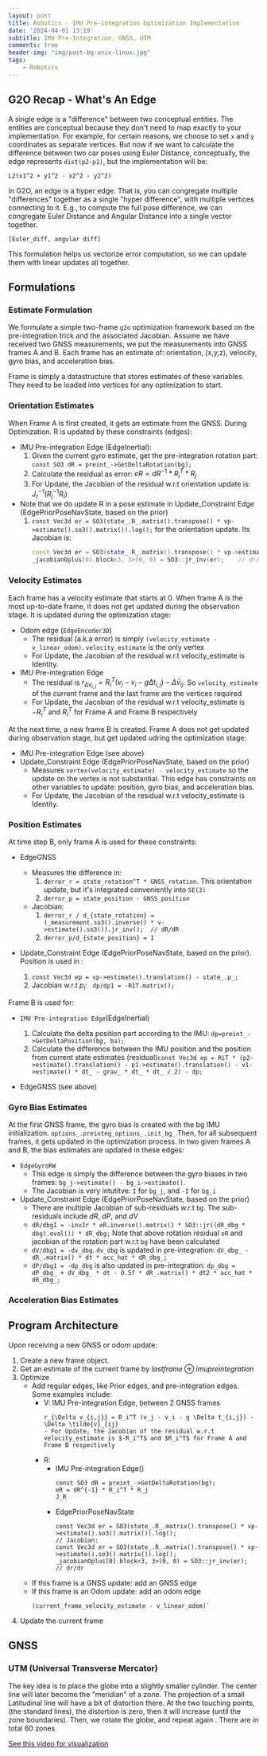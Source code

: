 ```yaml
---
layout: post
title: Robotics - IMU Pre-integration Optimization Implementation
date: '2024-04-01 13:19'
subtitle: IMU Pre-Integration, GNSS, UTM
comments: true
header-img: "img/post-bg-unix-linux.jpg"
tags:
    - Robotics
---
```


## G2O Recap - What's An Edge

A single edge is a "difference" between two conceptual entities. The entities are conceptual because they don't need to map exactly to your implementation. For example, for certain reasons, we choose to set `x` and `y` coordinates as separate vertices. But now if we want to calculate the difference between two car poses using Euler Distance, conceptually, the edge represents `dist(p2-p1)`, but the implementation will be:

```
L2(x1^2 + y1^2 - x2^2 - y2^2)
```

In G2O, an edge is a hyper edge. That is, you can congregate multiple "differences" together as a single "hyper difference", with multiple vertices connecting to it. E.g., to compute the full pose difference, we can congregate Euler Distance and Angular Distance into a single vector together. 

```
[Euler_diff, angular diff]
```

This formulation helps us vectorize error computation, so we can update them with linear updates all together.

## Formulations

### Estimate Formulation

We formulate a simple two-frame `g2o` optimization framework based on the pre-integration trick and the associated Jacobian. Assume we have received two GNSS measurements, we put the measurements into GNSS frames A and B. Each frame has an estimate of: orientation, (x,y,z), velocity, gyro bias, and acceleration bias.

Frame is simply a datastructure that stores estimates of these variables. They need to be loaded into vertices for any optimization to start.

### Orientation Estimates

When Frame A is first created, it gets an estimate from the GNSS. During Optimization. R is updated by these constraints (edges):

- IMU Pre-integration Edge (EdgeInertial):
    1. Given the current gyro estimate, get the pre-integration rotation part: `const SO3 dR = preint_->GetDeltaRotation(bg);`
    2. Calculate the residual as error: $eR = dR^{-1} * R_i^T * R_j$
    3. For Update, the Jacobian of the residual w.r.t orientation update is: $J_r^{-1} (R_j^{-1} R_i)$
- Note that we do update R in a pose estimate in Update_Constraint Edge (EdgePriorPoseNavState, based on the prior)
    1. `const Vec3d er = SO3(state_.R_.matrix().transpose() * vp->estimate().so3().matrix()).log();` for the orientation update. Its Jacobian is:
        ```cpp
        const Vec3d er = SO3(state_.R_.matrix().transpose() * vp->estimate().so3().matrix()).log();
        _jacobianOplus[0].block<3, 3>(0, 0) = SO3::jr_inv(er);    // dr/dr
        ```

### Velocity Estimates

Each frame has a velocity estimate that starts at 0. When frame A is the most up-to-date frame, it does not get updated during the observation stage. It is updated during the optimization stage:

- Odom edge (`EdgeEncoder3D`)
    - The residual (a.k.a error) is simply `(velocity_estimate - v_linear_odom)`. `velocity_estimate` is the only vertex
    - For Update, the Jacobian of the residual w.r.t velocity_estimate is Identity.
- IMU Pre-integration Edge
    - The residual is $r_{\Delta v_{i,j}} = R_i^T (v_j - v_i - g \Delta t_{i,j}) - \Delta \tilde{v}_{ij}$. So `velocity_estimate` of the current frame and the last frame are the vertices required
    - For Update, the Jacobian of the residual w.r.t velocity_estimate is $-R_i^T$ and $R_i^T$ for Frame A and Frame B respectively

At the next time, a new frame B is created. Frame A does not get updated during observation stage, but get updated udring the optimization stage:

- IMU Pre-integration Edge (see above)
- Update_Constraint Edge (EdgePriorPoseNavState, based on the prior)
    - Measures `vertex(velocity_estimate) - velocity_estimate` so the update on the vertex is not substantial. This edge has constraints on other variables to update: position, gyro bias, and acceleration bias.
    - For Update, the Jacobian of the residual w.r.t velocity_estimate is Identity.

### Position Estimates

At time step B, only frame A is used for these constraints:

- EdgeGNSS
    - Measures the difference in: 
        1. `derror_r = state_rotation^T * GNSS_rotation`. This orientation update, but it's integrated conveniently into `SE(3)`
        2. `derror_p = state_position - GNSS_position`
    - Jacobian:
        1. `derror_r / d_{state_rotation} = (_measurement.so3().inverse() * v->estimate().so3()).jr_inv();  // dR/dR`
        2. `derror_p/d_{state_position} = I`

- Update_Constraint Edge (EdgePriorPoseNavState, based on the prior).  Position is used in :
    1. `const Vec3d ep = vp->estimate().translation() - state_.p_;`
    2. Jacobian w.r.t $p_i$: ` dp/dp1 = -R1T.matrix();`

Frame B is used for:

- `IMU Pre-integration Edge`(EdgeInertial)
    1. Calculate the delta position part according to the IMU: `dp=preint_->GetDeltaPosition(bg, ba);`
    2. Calculate the difference between the IMU position and the position from current state estimates (residual)`const Vec3d ep = RiT * (p2->estimate().translation() - p1->estimate().translation() - v1->estimate() * dt_ - grav_ * dt_ * dt_ / 2) - dp;`

- EdgeGNSS (see above)

### Gyro Bias Estimates

At the first GNSS frame, the gyro bias is created with the bg IMU initialization. `options_.preinteg_options_.init_bg_`.Then, for all subsequent frames, it gets updated in the optimization process. In two given frames A and B, the bias estimates are updated in these edges:

- `EdgeGyroRW`
    - This edge is simply the difference between the gyro biases in two frames: `bg_j->estimate() - bg_i->estimate()`.
    - The Jacobian is very intutitve: `I` for `bg_j`, and `-I` for `bg_i`
- Update_Constraint Edge (EdgePriorPoseNavState, based on the prior)
    - There are multiple Jacobian of sub-residuals w.r.t `bg`. The sub-residuals include $dR$, $dP$, and $dV$
    - `dR/dbg1 = -invJr * eR.inverse().matrix() * SO3::jr((dR_dbg * dbg).eval()) * dR_dbg;` Note that above rotation residual `eR`  and jacobian of the rotation part w.r.t `bg` have been calculated
    - `dV/dbg1 = -dv_dbg`. `dv_dbg` is updated in pre-integration: `dV_dbg_ - dR_.matrix() * dt * acc_hat * dR_dbg_;`
    - `dP/dbg1 = -dp_dbg` is also updated in pre-integration: `dp_dbg = dP_dbg_ + dV_dbg_ * dt - 0.5f * dR_.matrix() * dt2 * acc_hat * dR_dbg_;`

### Acceleration Bias Estimates

## Program Architecture

Upon receiving a new GNSS or odom update:

1. Create a new frame object. 
2. Get an estimate of the current frame by $lastframe \oplus imupreintegration$
3. Optimize
    - Add regular edges, like Prior edges, and pre-integration edges. Some examples include:
        - V: IMU Pre-integration Edge, between 2 GNSS frames
            ```
            r_{\Delta v_{i,j}} = R_i^T (v_j - v_i - g \Delta t_{i,j}) - \Delta \tilde{v}_{ij}
            - For Update, the Jacobian of the residual w.r.t velocity_estimate is $-R_i^T$ and $R_i^T$ for Frame A and Frame B respectively
            ```
        - R: 
            - IMU Pre-integration Edge()
                ```
                const SO3 dR = preint_->GetDeltaRotation(bg);
                eR = dR^{-1} * R_i^T * R_j
                J_R
                ```
            - EdgePriorPoseNavState
                ```
                const Vec3d er = SO3(state_.R_.matrix().transpose() * vp->estimate().so3().matrix()).log();
                // Jacobian:
                const Vec3d er = SO3(state_.R_.matrix().transpose() * vp->estimate().so3().matrix()).log();
                _jacobianOplus[0].block<3, 3>(0, 0) = SO3::jr_inv(er);    // dr/dr
                ```
    - If this frame is a GNSS update: add an GNSS  edge
    - If this frame is an Odom update: add an odom edge
        ```
        (current_frame_velocity_estimate - v_linear_odom)`
        ```
4. Update the current frame

## GNSS

### UTM (Universal Transverse Mercator)

The key idea is to place the globe into a slightly smaller cylinder. The center line will later become the "meridian" of a zone. The projection of a small Latitudinal line will have a bit of distortion there. At the two touching points, (the standard lines), the distortion is zero, then it will increase (until the zone boundaries). Then, we rotate the globe, and repeat again . There are in total 60 zones

[See this video for visualization](https://youtu.be/cfrxauufID4)


